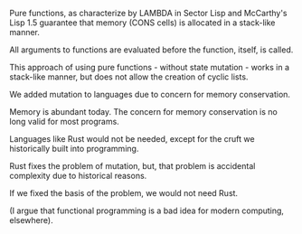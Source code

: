 Pure functions, as characterize by LAMBDA in Sector Lisp and McCarthy's Lisp 1.5 guarantee that memory (CONS cells) is allocated in a stack-like manner.

All arguments to functions are evaluated before the function, itself, is called.

This approach of using pure functions - without state mutation - works in a stack-like manner, but does not allow the creation of cyclic lists.

We added mutation to languages due to concern for memory conservation.

Memory is abundant today.  The concern for memory conservation is no long valid for most programs.

Languages like Rust would not be needed, except for the cruft we historically built into programming.  

Rust fixes the problem of mutation, but, that problem is accidental complexity due to historical reasons. 

If we fixed the basis of the problem, we would not need Rust.

(I argue that functional programming is a bad idea for modern computing, elsewhere).